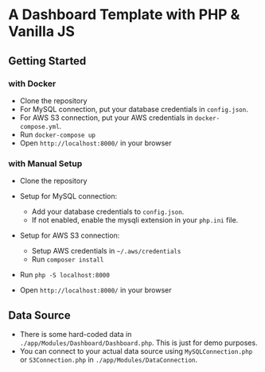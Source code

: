 # A Dashboard Template with PHP & Vanilla JS 

## Getting Started
### with Docker
- Clone the repository
- For MySQL connection, put your database credentials in `config.json`.
- For AWS S3 connection, put your AWS credentials in `docker-compose.yml`.
- Run `docker-compose up`
- Open `http://localhost:8000/` in your browser
### with Manual Setup
- Clone the repository
- Setup for MySQL connection:
    - Add your database credentials to `config.json`.
    - If not enabled, enable the mysqli extension in your `php.ini` file.
- Setup for AWS S3 connection:
    - Setup AWS credentials in `~/.aws/credentials`
    - Run `composer install`

- Run `php -S localhost:8000`
- Open `http://localhost:8000/` in your browser

## Data Source
- There is some hard-coded data in `./app/Modules/Dashboard/Dashboard.php`. This is just for demo purposes. 
- You can connect to your actual data source using `MySQLConnection.php` or `S3Connection.php` in `./app/Modules/DataConnection`.
